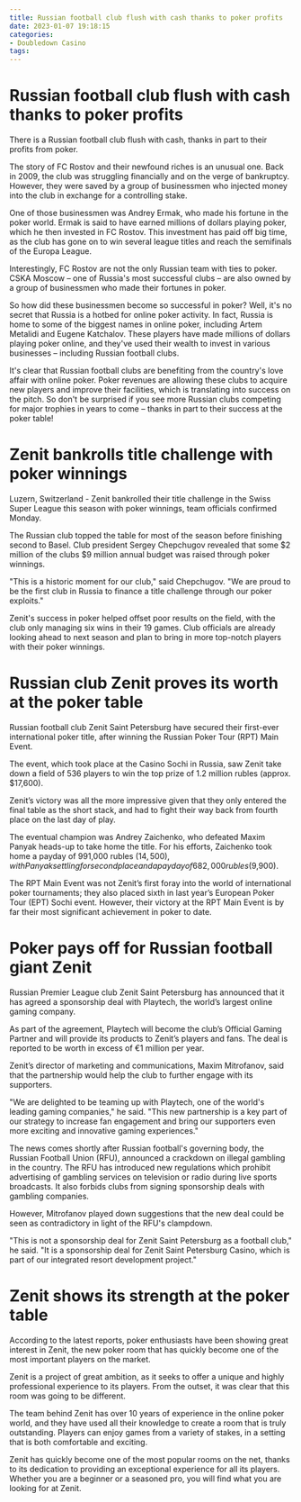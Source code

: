 ```yaml
---
title: Russian football club flush with cash thanks to poker profits
date: 2023-01-07 19:18:15
categories:
- Doubledown Casino
tags:
---
```



#  Russian football club flush with cash thanks to poker profits

There is a Russian football club flush with cash, thanks in part to their profits from poker.

The story of FC Rostov and their newfound riches is an unusual one. Back in 2009, the club was struggling financially and on the verge of bankruptcy. However, they were saved by a group of businessmen who injected money into the club in exchange for a controlling stake.

One of those businessmen was Andrey Ermak, who made his fortune in the poker world. Ermak is said to have earned millions of dollars playing poker, which he then invested in FC Rostov. This investment has paid off big time, as the club has gone on to win several league titles and reach the semifinals of the Europa League.

Interestingly, FC Rostov are not the only Russian team with ties to poker. CSKA Moscow – one of Russia's most successful clubs – are also owned by a group of businessmen who made their fortunes in poker.

So how did these businessmen become so successful in poker? Well, it's no secret that Russia is a hotbed for online poker activity. In fact, Russia is home to some of the biggest names in online poker, including Artem Metalidi and Eugene Katchalov. These players have made millions of dollars playing poker online, and they've used their wealth to invest in various businesses – including Russian football clubs.

It's clear that Russian football clubs are benefiting from the country's love affair with online poker. Poker revenues are allowing these clubs to acquire new players and improve their facilities, which is translating into success on the pitch. So don't be surprised if you see more Russian clubs competing for major trophies in years to come – thanks in part to their success at the poker table!

#  Zenit bankrolls title challenge with poker winnings

Luzern, Switzerland - Zenit bankrolled their title challenge in the Swiss Super League this season with poker winnings, team officials confirmed Monday.

The Russian club topped the table for most of the season before finishing second to Basel. Club president Sergey Chepchugov revealed that some $2 million of the clubs $9 million annual budget was raised through poker winnings.

"This is a historic moment for our club," said Chepchugov. "We are proud to be the first club in Russia to finance a title challenge through our poker exploits."

Zenit's success in poker helped offset poor results on the field, with the club only managing six wins in their 19 games. Club officials are already looking ahead to next season and plan to bring in more top-notch players with their poker winnings.

#  Russian club Zenit proves its worth at the poker table

Russian football club Zenit Saint Petersburg have secured their first-ever international poker title, after winning the Russian Poker Tour (RPT) Main Event.

The event, which took place at the Casino Sochi in Russia, saw Zenit take down a field of 536 players to win the top prize of 1.2 million rubles (approx. $17,600).

Zenit’s victory was all the more impressive given that they only entered the final table as the short stack, and had to fight their way back from fourth place on the last day of play.

The eventual champion was Andrey Zaichenko, who defeated Maxim Panyak heads-up to take home the title. For his efforts, Zaichenko took home a payday of 991,000 rubles ($14,500), with Panyak settling for second place and a payday of 682,000 rubles ($9,900).

The RPT Main Event was not Zenit’s first foray into the world of international poker tournaments; they also placed sixth in last year’s European Poker Tour (EPT) Sochi event. However, their victory at the RPT Main Event is by far their most significant achievement in poker to date.

#  Poker pays off for Russian football giant Zenit

Russian Premier League club Zenit Saint Petersburg has announced that it has agreed a sponsorship deal with Playtech, the world’s largest online gaming company.

As part of the agreement, Playtech will become the club’s Official Gaming Partner and will provide its products to Zenit’s players and fans. The deal is reported to be worth in excess of €1 million per year.

Zenit’s director of marketing and communications, Maxim Mitrofanov, said that the partnership would help the club to further engage with its supporters.

"We are delighted to be teaming up with Playtech, one of the world's leading gaming companies," he said. "This new partnership is a key part of our strategy to increase fan engagement and bring our supporters even more exciting and innovative gaming experiences."

The news comes shortly after Russian football's governing body, the Russian Football Union (RFU), announced a crackdown on illegal gambling in the country. The RFU has introduced new regulations which prohibit advertising of gambling services on television or radio during live sports broadcasts. It also forbids clubs from signing sponsorship deals with gambling companies.

However, Mitrofanov played down suggestions that the new deal could be seen as contradictory in light of the RFU's clampdown.

"This is not a sponsorship deal for Zenit Saint Petersburg as a football club," he said. "It is a sponsorship deal for Zenit Saint Petersburg Casino, which is part of our integrated resort development project."

#  Zenit shows its strength at the poker table

According to the latest reports, poker enthusiasts have been showing great interest in Zenit, the new poker room that has quickly become one of the most important players on the market.

Zenit is a project of great ambition, as it seeks to offer a unique and highly professional experience to its players. From the outset, it was clear that this room was going to be different.

The team behind Zenit has over 10 years of experience in the online poker world, and they have used all their knowledge to create a room that is truly outstanding. Players can enjoy games from a variety of stakes, in a setting that is both comfortable and exciting.

Zenit has quickly become one of the most popular rooms on the net, thanks to its dedication to providing an exceptional experience for all its players. Whether you are a beginner or a seasoned pro, you will find what you are looking for at Zenit.